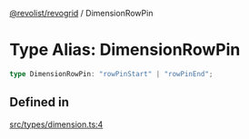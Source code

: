[@revolist/revogrid](README.md) / DimensionRowPin

# Type Alias: DimensionRowPin

```ts
type DimensionRowPin: "rowPinStart" | "rowPinEnd";
```

## Defined in

[src/types/dimension.ts:4](https://github.com/revolist/revogrid/blob/93797f94eaa9e63cf9af5b06a562d49fdbb8dcd2/src/types/dimension.ts#L4)
